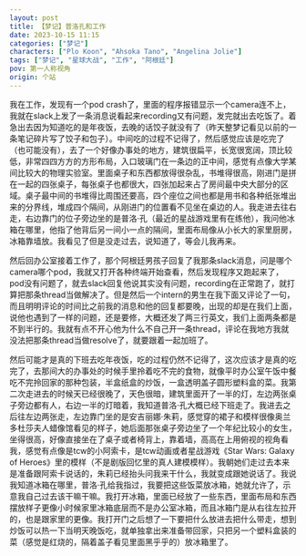 ```yaml
---
layout: post
title: 【梦记】普洛孔和工作
date: 2023-10-15 11:15
categories: ["梦记"]
characters: ["Plo Koon", "Ahsoka Tano", "Angelina Jolie"]
tags: ["梦记", "星球大战", "工作", "阿根廷"]
pov: 第一人称视角
origin: 个站
---
```


我在工作，发现有一个pod crash了，里面的程序报错显示一个camera连不上，我就在slack上发了一条消息说看起来recording又有问题，发完就出去吃饭了。着急出去因为知道吃的是年夜饭，去晚的话饺子就没有了（昨天整梦记看见以前的一条笔记碎片写了饺子和包子）。中间吃的过程不记得了，然后感觉应该是吃完了（也可能没有），去了一个好像办事处的地方，建筑很扁平，长宽很宽阔，顶比较低，非常四四方方的方形布局，入口玻璃门在一条边的正中间，感觉有点像大学某间比较大的物理实验室。里面桌子和东西都放得很杂乱，书堆得很高，刚进门是拼在一起的四张桌子，每张桌子也都很大，四张加起来占了房间最中央大部分的区域。桌子最中间的书堆得比周围还要高，四个座位之间也都是用书和各种纸张堆出来的分界线，堆成四个隔间，从刚进门的位置看不见坐在桌边的人。我走进去往右走，右边靠门的位子旁边坐的是普洛·孔（最近的星战游戏里有在练他），我问他冰箱在哪里，他指了他背后另一间小一点的隔间，里面布局像从小长大的家里厨房，冰箱靠墙放。我看见了但是没走过去，说知道了，等会儿我再来。

然后回办公室接着工作了，那个阿根廷男孩子回复了我那条slack消息，问是哪个camera哪个pod，我就又打开各种终端开始查看，然后发现程序又跑起来了，pod没有问题了，就去slack回复他说其实没有问题，recording在正常跑了，就打算把那条thread当做解决了。但是然后一个intern的男生在我下面又评论了一句，而且明明评论的时间比之前我的消息和他的回复都要晚，出现的却是在我们上面，说他也遇到了一样的问题，还是要修，大概还发了两三行英文，我们上面两条都是不到半行的。我就有点不开心他为什么不自己开一条thread，评论在我地方我就没法把那条thread当做resolve了，就要跟着一起加班了。

然后可能才是真的下班去吃年夜饭，吃的过程仍然不记得了，这次应该才是真的吃完了，去那间大的办事处的时候手里拎着吃不完的食物，就像平时办公室午饭中餐吃不完拎回家的那种包装，半盒纸盒的炒饭，一盒透明盖子圆形塑料盒的菜。我第二次走进去的时候天已经很晚了，天色很暗，建筑里面开了一半的灯，左边两张桌子旁边都有人，右边一半的灯暗着，我知道普洛·孔大概已经下班走了。我进去之后往左边两张走，左边靠门坐的是安吉丽娜·朱莉，感觉穿的裙子和模样很像奥兰多杜莎夫人蜡像馆看见的样子，她后面那张桌子旁边坐了一个年纪比较小的女生，坐得很高，好像直接坐在了桌子或者椅背上，靠着墙，高高在上用俯视的视角看我，感觉有点像是tcw的小阿索卡，是tcw动画或者星战游戏《Star Wars: Galaxy of Heroes》里的模样（不是剧版回忆里的真人建模模样）。我朝她们走过去本来是准备跟阿索卡说话的，朱莉已经抬头问我来干什么，我就变成跟她说话了。我说我知道冰箱在哪里，普洛·孔给我指过，我要把这些饭菜放冰箱，她就允许了，示意我自己过去该干嘛干嘛。我打开冰箱，里面已经放了一些东西，里面布局和东西摆放样子更像小时候家里冰箱底层而不是办公室冰箱，而且冰箱门是从右往左拉开的，也是跟家里的更像。我打开门之后想了一下要把什么放进去把什么带走，想到炒饭可以热一下当明天晚饭吃，就单独拿出来准备带回家，只把另一个塑料盒装的菜（感觉是红烧的，隔着盖子看见里面黑乎乎的）放冰箱里了。
